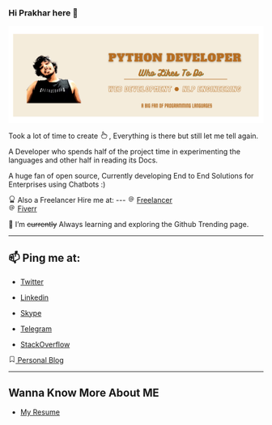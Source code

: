 ### Hi Prakhar here 👋

![About me](cover.png)

Took a lot of time to create  <svg width="1em" height="1em" viewBox="0 0 16 16" class="bi bi-hand-index" fill="currentColor" xmlns="http://www.w3.org/2000/svg">
  <path fill-rule="evenodd" d="M6.75 1a.75.75 0 0 0-.75.75V9a.5.5 0 0 1-1 0v-.89l-1.003.2a.5.5 0 0 0-.399.546l.345 3.105a1.5 1.5 0 0 0 .243.666l1.433 2.15a.5.5 0 0 0 .416.223h6.385a.5.5 0 0 0 .434-.252l1.395-2.442a2.5 2.5 0 0 0 .317-.991l.272-2.715a1 1 0 0 0-.995-1.1H13.5v1a.5.5 0 0 1-1 0V7.154a4.208 4.208 0 0 0-.2-.26c-.187-.222-.368-.383-.486-.43-.124-.05-.392-.063-.708-.039a4.844 4.844 0 0 0-.106.01V8a.5.5 0 0 1-1 0V5.986c0-.167-.073-.272-.15-.314a1.657 1.657 0 0 0-.448-.182c-.179-.035-.5-.04-.816-.027l-.086.004V8a.5.5 0 0 1-1 0V1.75A.75.75 0 0 0 6.75 1zM8.5 4.466V1.75a1.75 1.75 0 0 0-3.5 0v5.34l-1.199.24a1.5 1.5 0 0 0-1.197 1.636l.345 3.106a2.5 2.5 0 0 0 .405 1.11l1.433 2.15A1.5 1.5 0 0 0 6.035 16h6.385a1.5 1.5 0 0 0 1.302-.756l1.395-2.441a3.5 3.5 0 0 0 .444-1.389l.272-2.715a2 2 0 0 0-1.99-2.199h-.582a5.184 5.184 0 0 0-.195-.248c-.191-.229-.51-.568-.88-.716-.364-.146-.846-.132-1.158-.108l-.132.012a1.26 1.26 0 0 0-.56-.642 2.634 2.634 0 0 0-.738-.288c-.31-.062-.739-.058-1.05-.046l-.048.002zm2.094 2.025z"/>
</svg>
, Everything is there but still let me tell again.

A Developer who spends half of the project time in experimenting the languages and other half in reading 
its  Docs.

A huge fan of open source, Currently developing End to End Solutions for Enterprises using Chatbots :) 


<svg width="1em" height="1em" viewBox="0 0 16 16" class="bi bi-award" fill="currentColor" xmlns="http://www.w3.org/2000/svg">
  <path fill-rule="evenodd" d="M9.669.864L8 0 6.331.864l-1.858.282-.842 1.68-1.337 1.32L2.6 6l-.306 1.854 1.337 1.32.842 1.68 1.858.282L8 12l1.669-.864 1.858-.282.842-1.68 1.337-1.32L13.4 6l.306-1.854-1.337-1.32-.842-1.68L9.669.864zm1.196 1.193l-1.51-.229L8 1.126l-1.355.702-1.51.229-.684 1.365-1.086 1.072L3.614 6l-.25 1.506 1.087 1.072.684 1.365 1.51.229L8 10.874l1.356-.702 1.509-.229.684-1.365 1.086-1.072L12.387 6l.248-1.506-1.086-1.072-.684-1.365z"/>
  <path d="M4 11.794V16l4-1 4 1v-4.206l-2.018.306L8 13.126 6.018 12.1 4 11.794z"/>
</svg> Also a Freelancer Hire me at:
---


<svg width="1em" height="1em" viewBox="0 0 16 16" class="bi bi-at" fill="currentColor" xmlns="http://www.w3.org/2000/svg">
  <path fill-rule="evenodd" d="M13.106 7.222c0-2.967-2.249-5.032-5.482-5.032-3.35 0-5.646 2.318-5.646 5.702 0 3.493 2.235 5.708 5.762 5.708.862 0 1.689-.123 2.304-.335v-.862c-.43.199-1.354.328-2.29.328-2.926 0-4.813-1.88-4.813-4.798 0-2.844 1.921-4.881 4.594-4.881 2.735 0 4.608 1.688 4.608 4.156 0 1.682-.554 2.769-1.416 2.769-.492 0-.772-.28-.772-.76V5.206H8.923v.834h-.11c-.266-.595-.881-.964-1.6-.964-1.4 0-2.378 1.162-2.378 2.823 0 1.737.957 2.906 2.379 2.906.8 0 1.415-.39 1.709-1.087h.11c.081.67.703 1.148 1.503 1.148 1.572 0 2.57-1.415 2.57-3.643zm-7.177.704c0-1.197.54-1.907 1.456-1.907.93 0 1.524.738 1.524 1.907S8.308 9.84 7.371 9.84c-.895 0-1.442-.725-1.442-1.914z"/>
</svg>  <a href = https://www.freelancer.com/u/Prakhark19> Freelancer </a> <br>

<svg width="1em" height="1em" viewBox="0 0 16 16" class="bi bi-at" fill="currentColor" xmlns="http://www.w3.org/2000/svg">
  <path fill-rule="evenodd" d="M13.106 7.222c0-2.967-2.249-5.032-5.482-5.032-3.35 0-5.646 2.318-5.646 5.702 0 3.493 2.235 5.708 5.762 5.708.862 0 1.689-.123 2.304-.335v-.862c-.43.199-1.354.328-2.29.328-2.926 0-4.813-1.88-4.813-4.798 0-2.844 1.921-4.881 4.594-4.881 2.735 0 4.608 1.688 4.608 4.156 0 1.682-.554 2.769-1.416 2.769-.492 0-.772-.28-.772-.76V5.206H8.923v.834h-.11c-.266-.595-.881-.964-1.6-.964-1.4 0-2.378 1.162-2.378 2.823 0 1.737.957 2.906 2.379 2.906.8 0 1.415-.39 1.709-1.087h.11c.081.67.703 1.148 1.503 1.148 1.572 0 2.57-1.415 2.57-3.643zm-7.177.704c0-1.197.54-1.907 1.456-1.907.93 0 1.524.738 1.524 1.907S8.308 9.84 7.371 9.84c-.895 0-1.442-.725-1.442-1.914z"/>
</svg>  <a href = https://www.fiverr.com/prakharkaushik> Fiverr </a>



🌱 I’m ~~currently~~ Always learning and exploring the 
Github Trending page.

---

## 📫 Ping me at: 

- [Twitter](https://twitter.com/me_prakhar)

- [Linkedin](https://www.linkedin.com/in/pr4k)

- [Skype](https://join.skype.com/invite/oZkUaPq8hsnw)

- [Telegram](https://t.me/Prakharkaushik)

- [StackOverflow](https://stackoverflow.com/users/10425600/prakhar-kaushik)
  
  
[<svg width="1em" height="1em" viewBox="0 0 16 16" class="bi bi-bookmark" fill="currentColor" xmlns="http://www.w3.org/2000/svg">
  <path fill-rule="evenodd" d="M8 12l5 3V3a2 2 0 0 0-2-2H5a2 2 0 0 0-2 2v12l5-3zm-4 1.234l4-2.4 4 2.4V3a1 1 0 0 0-1-1H5a1 1 0 0 0-1 1v10.234z"/>
</svg> Personal Blog](pr4k.github.io)

---

## Wanna Know More About ME

- [My Resume](https://pr4k.github.io/assets/Prakhar_CV.pdf)

<!--


 [Twitter](https://twitter.com/me_prakhar)  <svg width=".8em" height="0.8em" viewBox="0 0 16 16" class="bi bi-asterisk" fill="currentColor" xmlns="http://www.w3.org/2000/svg">
  <path fill-rule="evenodd" d="M8 0a1 1 0 0 1 1 1v5.268l4.562-2.634a1 1 0 1 1 1 1.732L10 8l4.562 2.634a1 1 0 1 1-1 1.732L9 9.732V15a1 1 0 1 1-2 0V9.732l-4.562 2.634a1 1 0 1 1-1-1.732L6 8 1.438 5.366a1 1 0 0 1 1-1.732L7 6.268V1a1 1 0 0 1 1-1z"/>
</svg> [Linkedin](https://www.linkedin.com/in/pr4k) <svg width=".8em" height="0.8em" viewBox="0 0 16 16" class="bi bi-asterisk" fill="currentColor" xmlns="http://www.w3.org/2000/svg">
  <path fill-rule="evenodd" d="M8 0a1 1 0 0 1 1 1v5.268l4.562-2.634a1 1 0 1 1 1 1.732L10 8l4.562 2.634a1 1 0 1 1-1 1.732L9 9.732V15a1 1 0 1 1-2 0V9.732l-4.562 2.634a1 1 0 1 1-1-1.732L6 8 1.438 5.366a1 1 0 0 1 1-1.732L7 6.268V1a1 1 0 0 1 1-1z"/> 
</svg> [Skype](https://join.skype.com/invite/oZkUaPq8hsnw) <svg width=".8em" height="0.8em" viewBox="0 0 16 16" class="bi bi-asterisk" fill="currentColor" xmlns="http://www.w3.org/2000/svg">
  <path fill-rule="evenodd" d="M8 0a1 1 0 0 1 1 1v5.268l4.562-2.634a1 1 0 1 1 1 1.732L10 8l4.562 2.634a1 1 0 1 1-1 1.732L9 9.732V15a1 1 0 1 1-2 0V9.732l-4.562 2.634a1 1 0 1 1-1-1.732L6 8 1.438 5.366a1 1 0 0 1 1-1.732L7 6.268V1a1 1 0 0 1 1-1z"/>
</svg>  [Telegram](https://t.me/Prakharkaushik) <svg width=".8em" height="0.8em" viewBox="0 0 16 16" class="bi bi-asterisk" fill="currentColor" xmlns="http://www.w3.org/2000/svg">
  <path fill-rule="evenodd" d="M8 0a1 1 0 0 1 1 1v5.268l4.562-2.634a1 1 0 1 1 1 1.732L10 8l4.562 2.634a1 1 0 1 1-1 1.732L9 9.732V15a1 1 0 1 1-2 0V9.732l-4.562 2.634a1 1 0 1 1-1-1.732L6 8 1.438 5.366a1 1 0 0 1 1-1.732L7 6.268V1a1 1 0 0 1 1-1z"/>
</svg> [StackOverflow](https://stackoverflow.com/users/10425600/prakhar-kaushik) <svg width=".8em" height="0.8em" viewBox="0 0 16 16" class="bi bi-asterisk" fill="currentColor" xmlns="http://www.w3.org/2000/svg">
  <path fill-rule="evenodd" d="M8 0a1 1 0 0 1 1 1v5.268l4.562-2.634a1 1 0 1 1 1 1.732L10 8l4.562 2.634a1 1 0 1 1-1 1.732L9 9.732V15a1 1 0 1 1-2 0V9.732l-4.562 2.634a1 1 0 1 1-1-1.732L6 8 1.438 5.366a1 1 0 0 1 1-1.732L7 6.268V1a1 1 0 0 1 1-1z"/>
</svg> [Personal Blog](pr4k.github.io)
!>